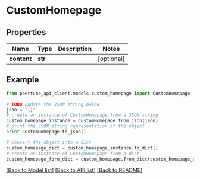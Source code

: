 # CustomHomepage


## Properties
Name | Type | Description | Notes
------------ | ------------- | ------------- | -------------
**content** | **str** |  | [optional] 

## Example

```python
from peertube_api_client.models.custom_homepage import CustomHomepage

# TODO update the JSON string below
json = "{}"
# create an instance of CustomHomepage from a JSON string
custom_homepage_instance = CustomHomepage.from_json(json)
# print the JSON string representation of the object
print CustomHomepage.to_json()

# convert the object into a dict
custom_homepage_dict = custom_homepage_instance.to_dict()
# create an instance of CustomHomepage from a dict
custom_homepage_form_dict = custom_homepage.from_dict(custom_homepage_dict)
```
[[Back to Model list]](../README.md#documentation-for-models) [[Back to API list]](../README.md#documentation-for-api-endpoints) [[Back to README]](../README.md)



